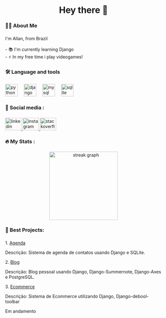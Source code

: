 <h1 align="center">Hey there 👋</h1>

###

<h3 align="left">👩‍💻  About Me</h3>

###

<p align="left">I'm Allan, from Brazil<br><br>- 📚 I'm currently learning Django<br>- ⚡ In my free time i play videogames!</p>

###

<h3 align="left">🛠 Language and tools</h3>

###

<div align="left">
  <img src="https://cdn.jsdelivr.net/gh/devicons/devicon/icons/python/python-original.svg" height="40" alt="python logo"  />
  <img width="12" />
  <img src="https://cdn.jsdelivr.net/gh/devicons/devicon/icons/django/django-plain.svg" height="40" alt="django logo"  />
  <img width="12" />
  <img src="https://cdn.jsdelivr.net/gh/devicons/devicon/icons/mysql/mysql-original.svg" height="40" alt="mysql logo"  />
  <img width="12" />
  <img src="https://cdn.jsdelivr.net/gh/devicons/devicon/icons/sqlite/sqlite-original.svg" height="40" alt="sqlite logo"  />
  <img width="12" />
  
</div>

###

<h3 align="left">💬 Social media :</h3>

###

<div align="left">
  <a href="https://www.linkedin.com/in/allan-giovanni-9a7042269/" target="_blank">
    <img src="https://raw.githubusercontent.com/maurodesouza/profile-readme-generator/master/src/assets/icons/social/linkedin/default.svg" width="52" height="40" alt="linkedin logo"  />
  </a>
  <a href="https://www.instagram.com/cmd.matiasz/" target="_blank">
    <img src="https://raw.githubusercontent.com/maurodesouza/profile-readme-generator/master/src/assets/icons/social/instagram/default.svg" width="52" height="40" alt="instagram logo"  />
  </a>
  <a href="https://stackoverflow.com/users/26521680/allan-giovanni-matias-paes" target="_blank">
    <img src="https://raw.githubusercontent.com/maurodesouza/profile-readme-generator/master/src/assets/icons/social/stackoverflow/default.svg" width="52" height="40" alt="stackoverflow logo"  />
  </a>
</div>

###

<h3 align="left">🔥 My Stats :</h3>

###

<div align="center">
  <img src="https://streak-stats.demolab.com?user=Matiaszz&locale=en&mode=daily&theme=dark&hide_border=false&border_radius=5&order=3" height="220" alt="streak graph"  />
</div>

###

<h3 align="left">📓 Best Projects: </h3>

###

<div align="left">
  <p>1. <a href="https://github.com/Matiaszz/Django-Agenda">Agenda</a></p>
  <p>Descrição: Sistema de agenda de contatos usando Django e SQLite.</p>
  
  <p>2. <a href="https://github.com/Matiaszz/Django-Blog">Blog</a></p>
  <p>Descrição: Blog pessoal usando Django, Django-Summernote, Django-Axes e PostgreSQL.</p>
  
  <p>3. <a href="https://github.com/Matiaszz/Ecommerce-Django">Ecommerce</a></p>
  <p>Descrição: Sistema de Ecommerce utilizando Django, Django-debool-toolbar </p>
  <span>Em andamento</span>
</div>

